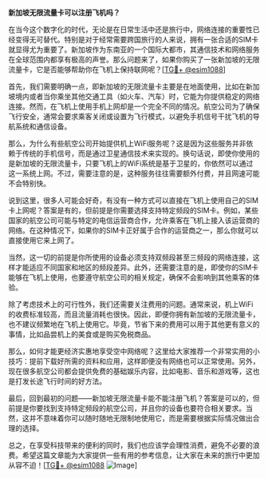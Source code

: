 **新加坡无限流量卡可以注册飞机吗？**

在当今这个数字化的时代，无论是在日常生活中还是旅行中，网络连接的重要性已经变得无可替代。特别是对于经常需要跨国旅行的人来说，拥有一张合适的SIM卡就显得尤为重要了。新加坡作为东南亚的一个国际大都市，其通信技术和网络服务在全球范围内都享有极高的声誉。那么问题来了，如果你购买了一张新加坡的无限流量卡，它是否能够帮助你在飞机上保持联网呢？[[TG💪+ @esim1088](https://t.me/s/esim1088)]

首先，我们需要明确一点，即新加坡的无限流量卡主要是在地面使用，比如在新加坡境内或者当你乘坐其他交通工具（如火车、汽车）时，它能为你提供稳定的网络连接。然而，在飞机上使用手机上网却是一个完全不同的情况。航空公司为了确保飞行安全，通常会要求乘客关闭或设置为飞行模式，以避免手机信号干扰飞机的导航系统和通信设备。

那么，为什么有些航空公司开始提供机上WiFi服务呢？这是因为这些服务并非依赖于传统的手机信号，而是通过卫星通信技术来实现的。换句话说，即使你使用的是新加坡的无限流量卡，只要飞机上的WiFi系统是基于卫星的，你依然可以通过这一系统上网。不过，需要注意的是，这种服务往往需要额外付费，并且网速可能不会特别快。

说到这里，很多人可能会好奇，有没有一种方式可以直接在飞机上使用自己的SIM卡上网呢？答案是有的，但前提是你需要选择支持特定频段的SIM卡。例如，某些国家的航空公司可能与特定的电信运营商合作，允许乘客在飞机上接入该运营商的网络。在这种情况下，如果你的SIM卡正好属于合作的运营商之一，那么你就可以直接使用它来上网了。

当然，这一切的前提是你所使用的设备必须支持双频段甚至三频段的网络连接，这样才能适应不同国家和地区的频段差异。此外，还需要注意的是，即使你的SIM卡能够在飞机上使用，也要遵守航空公司的相关规定，确保不会影响到其他乘客的体验。

除了考虑技术上的可行性外，我们还需要关注费用的问题。通常来说，机上WiFi的收费标准较高，而且流量消耗也很快。因此，即便你拥有新加坡的无限流量卡，也不建议频繁地在飞机上使用它。毕竟，节省下来的费用可以用于其他更有意义的事情，比如品尝机上的美食或是购买免税商品。

那么，如何才能更经济实惠地享受空中网络呢？这里给大家推荐一个非常实用的小技巧：提前下载好所需的资料和应用，这样即便没有网络也可以正常使用。另外，现在很多航空公司都会提供免费的基础娱乐内容，比如电影、音乐和游戏等，这也是打发长途飞行时间的好方法。

最后，回到最初的问题——新加坡无限流量卡能不能注册飞机？答案是可以的，但前提是你要找到支持特定频段的航空公司，并且你的设备也要符合相关要求。当然，这并不意味着你可以随时随地无限制地使用它，而是需要根据实际情况做出合理的选择。

总之，在享受科技带来的便利的同时，我们也应该学会理性消费，避免不必要的浪费。希望这篇文章能为大家提供一些有用的参考信息，让大家在未来的旅行中更加从容不迫！[[TG💪+ @esim1088](https://t.me/s/esim1088) ![Image](https://i.postimg.cc/4NQfJmqS/Snipaste-2025-05-13-00-14-12.png)]